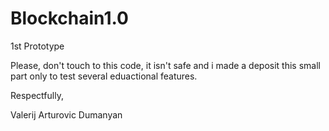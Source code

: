 # Blockchain1.0

1st Prototype

Please, don't touch to this code, it isn't safe and i made a deposit this small part only to test several eduactional features.


Respectfully,

Valerij Arturovic Dumanyan
